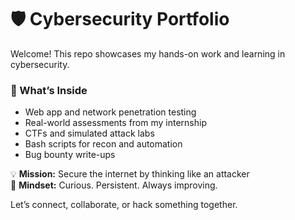 # 🛡️ Cybersecurity Portfolio

Welcome! This repo showcases my hands-on work and learning in cybersecurity.

### 🔧 What’s Inside
- Web app and network penetration testing  
- Real-world assessments from my internship  
- CTFs and simulated attack labs  
- Bash scripts for recon and automation  
- Bug bounty write-ups

💡 **Mission:** Secure the internet by thinking like an attacker  
🔎 **Mindset:** Curious. Persistent. Always improving.

Let’s connect, collaborate, or hack something together.
